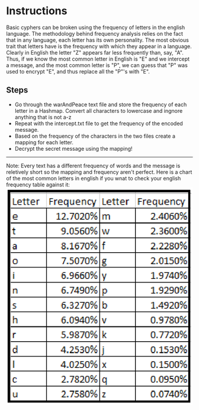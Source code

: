 # Instructions  

Basic cyphers can be broken using the frequency of letters in the english language. The methodology behind frequency analysis relies on the fact that in any language, each letter has its own personality. The most obvious trait that letters have is the frequency with which they appear in a language. Clearly in English the letter "Z" appears far less frequently than, say, "A". Thus, if we know the most common letter in English is "E" and we intercept a message, and the most common letter is "P", we can guess that "P" was used to encrypt "E", and thus replace all the "P"'s with "E".

## Steps
- Go through the warAndPeace text file and store the frequency of each letter in a Hashmap. Convert all characters to lowercase and ingnore anything that is not a-z
- Repeat with the intercept.txt file to get the frequency of the encoded message.
- Based on the frequency of the characters in the two files create a mapping for each letter.
- Decrypt the secret message using the mapping!

---

Note: Every text has a different frequency of words and the message is reletively short so the mapping and frequency aren't perfect. Here is a chart of the most common letters in english if you wnat to check your english frequency table against it:
![image](image.png)